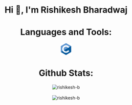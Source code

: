 <h1  align="center">Hi 👋, I'm Rishikesh Bharadwaj</h1>


<!--<p align="center"> <a href="https://github.com/ryo-ma/github-profile-trophy"><img src="https://github-profile-trophy.vercel.app/?username=rishikesh-b&theme=flat&row=2&column=3" alt="rishikesh-b" /></a> </p> -->

<!-- <h3 align="center"<p> Currently working on <a href="https://github.com/rishikesh-b/BillingSystem">Billing System</a></p></h3>
                         
<h3  align="center"<p> All of my projects are available at <a href="https://github.com/rishikesh-b"><b>Github</b></a></p></h3> -->

</p>


<h1  align="center">Languages and Tools:</h1>
<p   align="center"> <a href="https://www.cprogramming.com/" target="_blank" rel="noreferrer"> <img src="https://raw.githubusercontent.com/devicons/devicon/master/icons/c/c-original.svg" alt="c" width="40" height="40"/> </a> <!-- <a href="https://www.w3.org/html/" target="_blank" rel="noreferrer"> <img src="https://raw.githubusercontent.com/devicons/devicon/master/icons/html5/html5-original-wordmark.svg" alt="html5" width="40" height="40"/> </a> --> </p>


<h1  align="center">Github Stats:</h1>
<p  align="center"> 
<img align="center" src="https://github-readme-stats.vercel.app/api/top-langs?username=rishikesh-b&show_icons=true&theme=highcontrast&locale=en&layout=compact" alt="rishikesh-b" />
</br>
</br>

<img  align="center" src="https://github-readme-stats.vercel.app/api?username=rishikesh-b&show_icons=true&theme=aura&locale=en" alt="rishikesh-b" />

</br>
</br>

</p>
